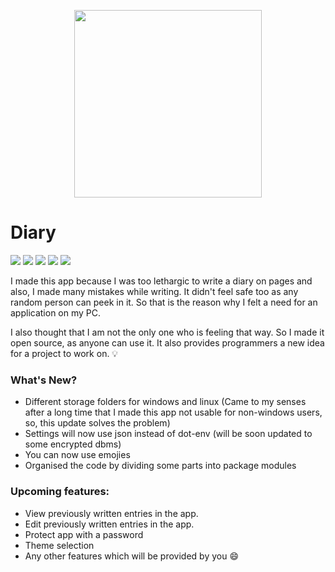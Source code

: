 <p align="center">
  <img 
    width="300"
    height="300"
    src="https://raw.githubusercontent.com/naffydharni006/Diary/v2.0/logo.jpg"
  >
</p>

# Diary

![](https://img.shields.io/badge/version-v2.3.0-orange?style=for-the-badge) ![](https://img.shields.io/github/issues/naffydharni006/Diary?style=for-the-badge) ![](https://img.shields.io/github/forks/naffydharni006/Diary?style=for-the-badge) ![](https://img.shields.io/github/stars/naffydharni006/Diary?style=for-the-badge) ![](https://img.shields.io/github/license/naffydharni006/Diary?style=for-the-badge)

I made this app because I was too lethargic to write a diary on pages and also, I made many mistakes while writing. It didn't feel safe too as any random person can peek in it.
So that is the reason why I felt a need for an application on my PC.

I also thought that I am not the only one who is feeling that way. So I made it open source, as anyone can use it.
It also provides programmers a new idea for a project to work on. 💡

### What's New?
- Different storage folders for windows and linux (Came to my senses after a long time that I made this app not usable for non-windows users, so, this update solves the problem)
- Settings will now use json instead of dot-env (will be soon updated to some encrypted dbms)
- You can now use emojies
- Organised the code by dividing some parts into package modules

### Upcoming features:
- View previously written entries in the app.
- Edit previously written entries in the app.
- Protect app with a password
- Theme selection
- Any other features which will be provided by you 😄
